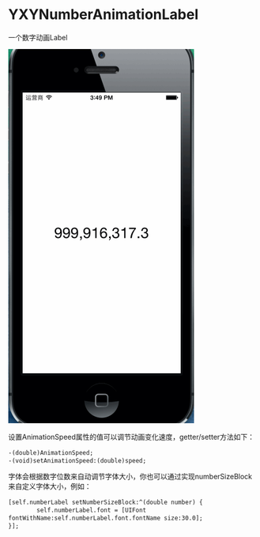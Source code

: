 YXYNumberAnimationLabel
=======================

一个数字动画Label  

![](demo.gif)

设置AnimationSpeed属性的值可以调节动画变化速度，getter/setter方法如下：  

``` 
-(double)AnimationSpeed;
-(void)setAnimationSpeed:(double)speed;
``` 

字体会根据数字位数来自动调节字体大小，你也可以通过实现numberSizeBlock来自定义字体大小，例如：

``` 
[self.numberLabel setNumberSizeBlock:^(double number) {
        self.numberLabel.font = [UIFont fontWithName:self.numberLabel.font.fontName size:30.0];
}];
``` 
